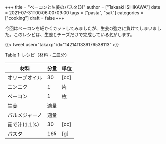 +++
title = "ベーコンと生姜のパスタ(3)"
author = ["Takaaki ISHIKAWA"]
date = 2021-07-31T00:06:00+09:00
tags = ["pasta", "salt"]
categories = ["cooking"]
draft = false
+++

今回はベーコンを細かくカットしてみましたが、生姜の強さに負けてしまいました。このレシピは、生姜とチーズだけで完成している気がします。  

{{< tweet user="takaxp" id="1421411339176538113" >}}  

<div class="table-caption">
  <span class="table-number">Table 1</span>:
  レシピ（材料・二皿分）
</div>

| 材料      | 分量 | 単位 |
|---------|----|----|
| オリーブオイル | 30  | [cc] |
| ニンニク  | 1   | 片   |
| ベーコン  | 1   | 枚   |
| 生姜      | 適量 |      |
| パルメジャーノ | 適量 |      |
| 茹で汁(1.1%) | 30  | [cc] |
| パスタ    | 165 | [g]  |